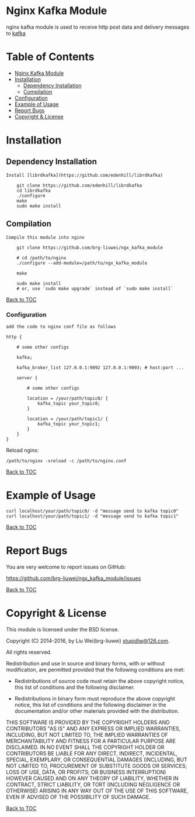 Nginx Kafka Module
====

nginx kafka module is used to receive http post data and delivery messages to [kafka](http://kafka.apache.org/)

Table of Contents
====

* [Nginx Kafka Module](#nginx-kafka-module)
* [Installation](#installation)
    * [Dependency Installation](#dependency-installation)
    * [Compilation](#compilation)
* [Configuration](#configuration)
* [Example of Usage](#example-of-usage)
* [Report Bugs](#report-bugs)
* [Copyright & License](#copyright--license)

Installation
====

Dependency Installation
----

    Install [librdkafka](https://github.com/edenhill/librdkafka)

        git clone https://github.com/edenhill/librdkafka
        cd librdkafka
        ./configure
        make
        sudo make install

Compilation
----

    Compile this module into nginx

        git clone https://github.com/brg-liuwei/ngx_kafka_module

        # cd /path/to/nginx
        ./configure --add-module=/path/to/ngx_kafka_module

        make

        sudo make install
        # or, use `sudo make upgrade` instead of `sudo make install`

[Back to TOC](#table-of-contents)
### Configuration

    add the code to nginx conf file as follows

    http {

        # some other configs

        kafka;

        kafka_broker_list 127.0.0.1:9092 127.0.0.1:9093; # host:port ...

        server {

            # some other configs

            location = /your/path/topic0/ {
                kafka_topic your_topic0;
            }

            location = /your/path/topic1/ {
                kafka_topic your_topic1;
            }
        }
    }

Reload nginx:

    /path/to/nginx -sreload -c /path/to/nginx.conf

[Back to TOC](#table-of-contents)

Example of Usage
====

    curl localhost/your/path/topic0/ -d "message send to kafka topic0"
    curl localhost/your/path/topic1/ -d "message send to kafka topic1"

[Back to TOC](#table-of-contents)

Report Bugs
====

You are very welcome to report issues on GitHub:

https://github.com/brg-liuwei/ngx_kafka_module/issues

[Back to TOC](#table-of-contents)

Copyright & License
====

This module is licensed under the BSD license.

Copyright (C) 2014-2016, by Liu Wei(brg-liuwei) stupidlw@126.com.

All rights reserved.

Redistribution and use in source and binary forms, with or without modification, are permitted provided that the following conditions are met:

* Redistributions of source code must retain the above copyright notice, this list of conditions and the following disclaimer.

* Redistributions in binary form must reproduce the above copyright notice, this list of conditions and the following disclaimer in the documentation and/or other materials provided with the distribution.

THIS SOFTWARE IS PROVIDED BY THE COPYRIGHT HOLDERS AND CONTRIBUTORS "AS IS" AND ANY EXPRESS OR IMPLIED WARRANTIES, INCLUDING, BUT NOT LIMITED TO, THE IMPLIED WARRANTIES OF MERCHANTABILITY AND FITNESS FOR A PARTICULAR PURPOSE ARE DISCLAIMED. IN NO EVENT SHALL THE COPYRIGHT HOLDER OR CONTRIBUTORS BE LIABLE FOR ANY DIRECT, INDIRECT, INCIDENTAL, SPECIAL, EXEMPLARY, OR CONSEQUENTIAL DAMAGES (INCLUDING, BUT NOT LIMITED TO, PROCUREMENT OF SUBSTITUTE GOODS OR SERVICES; LOSS OF USE, DATA, OR PROFITS; OR BUSINESS INTERRUPTION) HOWEVER CAUSED AND ON ANY THEORY OF LIABILITY, WHETHER IN CONTRACT, STRICT LIABILITY, OR TORT (INCLUDING NEGLIGENCE OR OTHERWISE) ARISING IN ANY WAY OUT OF THE USE OF THIS SOFTWARE, EVEN IF ADVISED OF THE POSSIBILITY OF SUCH DAMAGE.

[Back to TOC](#table-of-contents)
